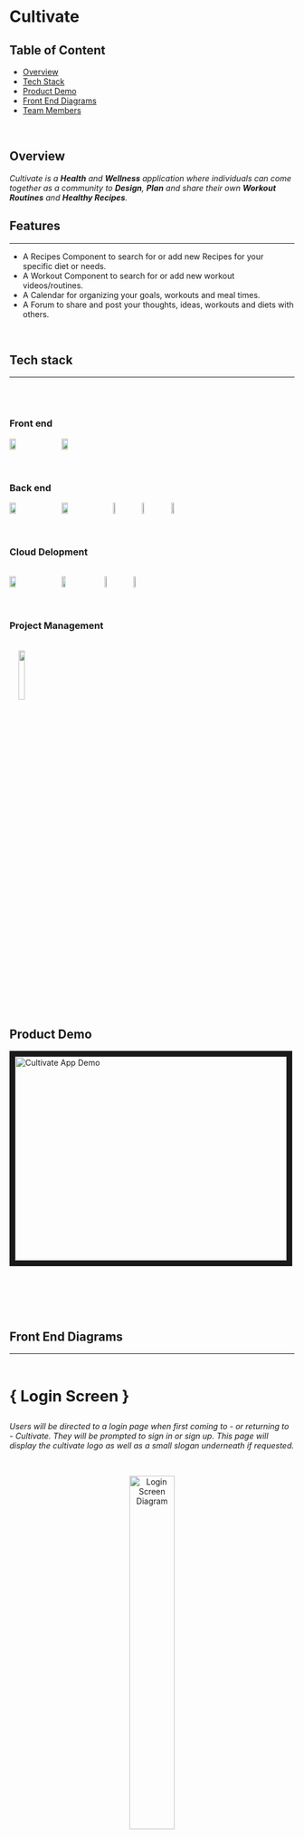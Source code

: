 # Cultivate


## Table of Content
- [Overview](#Overview)
- [Tech Stack](#Tech-Stack)
- [Product Demo](#Product-Demo)
- [Front End Diagrams](#Front-End-Diagrams)
- [Team Members](#Team-Members)


</br>

## Overview
*Cultivate is a **Health** and **Wellness** application where individuals can come together as a community to **Design**, **Plan** and share their own **Workout Routines** and **Healthy Recipes**.*

## Features
***
+ A Recipes Component to search for or add new Recipes for your specific diet or needs.
+ A Workout Component to search for or add new workout videos/routines.
+ A Calendar for organizing your goals, workouts and meal times.
+ A Forum to share and post your thoughts, ideas, workouts and diets with others.

</br>


## Tech stack
***
<br />
<br />

### Front end
<div style="display: flex; align-items: center;">
  <img width="15%" src="https://www.vectorlogo.zone/logos/reactjs/reactjs-ar21.svg" />
  <img width="15%" src="https://www.vectorlogo.zone/logos/getbootstrap/getbootstrap-ar21.svg" style="padding-left: 1rem"/>
</div>

<br />
<br />

### Back end
<div style="display: flex; align-items: center;">
  <img width="15%" src="https://www.vectorlogo.zone/logos/nodejs/nodejs-horizontal.svg"/>
  <img width="15%" src="https://www.vectorlogo.zone/logos/expressjs/expressjs-ar21.svg" style="padding-left: 1rem"/>
  <img width="7%" src="https://cdn.auth0.com/website/assets/pages/homepage/img/std_cert/oauth2-360e300bd3.svg" style="padding-left: 1rem"/>
  <img width="7%" src="https://www.vectorlogo.zone/logos/postgresql/postgresql-icon.svg" style="padding-left: 1rem"/>
  <img width="10%" src="https://www.vectorlogo.zone/logos/docker/docker-icon.svg" style="padding-left: 1rem"/>
</div>

  
<br />
<br />

### Cloud Delopment
<br />
<div style="display: flex; align-items: center;">
  <img width="15%" src="https://www.vectorlogo.zone/logos/google_cloud/google_cloud-ar21.svg"/>
  <img width="12%" src="https://raw.githubusercontent.com/cncf/landscape/03e6087264809d60426e82ab4ec49748c794bbef/hosted_logos/google-kubernetes-engine.svg" style="padding-left: 1rem"/>
  <img width="7%" src="https://stephanefrechette.dev/images/cloudsql.png" style="padding-left: 1rem"/>
  <img width="7%" src="https://miro.medium.com/max/256/0*u3LacWYz2vFH3OSH.png" style="padding-left: 1rem"/>
</div>

<br />
<br />

### Project Management
<br />
  <img width="15%" src="https://www.vectorlogo.zone/logos/trello/trello-ar21.svg" style="padding-left: 1rem"/>

<br />
<br />
<br />
<br />

## Product Demo

<a href="http://www.youtube.com/watch?feature=player_embedded&v=xQU1R3EQHdI
" target="_blank"><img src="http://img.youtube.com/vi/xQU1R3EQHdI/0.jpg"
alt="Cultivate App Demo" width="480" height="360" border="10" /></a>

<br />
<br />
<br />
<br />

## Front End Diagrams
***
<br />

<p style="font-weight: bold; font-size: 1.7rem">{ Login Screen }</p>
<p style="font-style: italic"> Users will be directed to a login page when first coming to - or returning to - Cultivate. They will be prompted to sign in or sign up. This page will display the cultivate logo as well as a small slogan underneath if requested. </p>

<br />
  
<p align="center" >
<img src="./Pictures/Login.png" width="40%" alt="Login Screen Diagram"/>
</p>

<br />
<br />

<p style="font-weight: bold; font-size: 1.7rem">{ Navigation Menu }</p>
<p style="font-style: italic">The navigation menu allows users to navigate to various sections of the application. Users can select a navigation icon in the top left to toggle a drawer, where different areas of the app will be listed. </p>

<br />

<p align="center">
<img src="./Pictures/Navigation Menu.png" width="75%" alt="Navigation Menu Diagram"/>
</p>

<br />
<br />

<p style="font-weight: bold; font-size: 1.7rem;">{ Calendar }</p>
<p style="font-style: italic">The calendar component allows users to view their scheduled meals and/or workouts for any given day. Users may add their desired workouts/meals by selecting the ‘Add to Calendar’ button within the respective component.  </p>

<br />

<div style="display: flex; justify-content: center; align-items: center">
<p>
<img src="./Pictures/Calendar.png" width="50%" alt="Calendar Diagram"/>
</p>
<p >
Features: </br>
* Add Recipes and workouts to their calendar for planning. </br>
</br>
* Delete recipes and workouts that were previously saved to their calendar </br>
</br>
* A weekly view, which will be the default/initial view that users interact with
</br>
  </p>
</div>

<br />
<br />

<p style="font-weight: bold; font-size: 1.7rem">{ Workouts }</p>
<p style="font-style: italic">This section will allow users to browse through a list of workouts that Cultivate or other active users have shared or made. The format will be similar to the “recipes” section, and users will  have the ability to expand a workout to see an instructional video or more details. They may also select a button to add a specific workout to their calendar.  </p>

<br />

<div style="display: flex; justify-content: center; align-items: center" >
<p>
<img src="./Pictures/Workouts.png" width="50%" alt="Workouts Diagram"/>
</p>
<p >
Features: </br>
* List 10 most recent workouts<br />
<br />
* Open up an instructions pane with details and/or video walkthrough <br />
<br />
* List all workouts with ability to sort and filter <br />
<br />
* Add a workout to calendar <br />
<br />
* Share to forum <br />
  </p>
</div>

<br />
<br />

<p style="font-weight: bold; font-size: 1.7rem">{ Recipes }</p>
<p style="font-style: italic">The recipe component allows the user to view recipes they save as well as public recipes. There will be two tabs: (1) a “public” tab that, when selected, will render the ten most recently saved recipes by all users, and (2) a “my recipes” tab that will render the ten most recently saved recipes of the current user. 

Users will open this component from the navigation pane. Each recipe will appear as a clickable tile, one on top of the other. When clicked, the tile will expand to show any additional details about the recipe, instructions, and a list of ingredients. 

Each tile will include buttons to allow users to share directly to the forum or copy a link referencing the recipe. At the top of the page, there will be options to sort and filter by criteria such as date, food category, time to prepare, and more. Additionally, an “Add to Calendar” button will add a recipe to that user’s calendar.  </p>

<br />

<div style="display: flex; justify-content: center; align-items: center" >
<p>
<img src="./Pictures/Recipes.png" width="70%" alt="Recipes Diagram"/>
</p>
<p >
Features: </br>
* Render tiles according to a users saved recipes (“My Recipes” tab)<br />
<br />
* Render an expanded view when a tile is clicked <br />
<br />
* List all recipes with ability to sort and filter <br />
<br />
* Add a Recipe to calendar <br />
<br />
* Share to forum <br />
  </p>
</div>

<br />
<br />

<p style="font-weight: bold; font-size: 1.7rem">{ Forum }</p>
<p style="font-style: italic">In this section, users will be able to see a list of public posts made by other users, interact with these stories (like a comment), and also be able to create a new post. The list of main features of the Forum section are shown below:

In the forum's overview, users will see a list of posts created by other users. This page will contain a "New Post" button at the top to add new posts and a list of posts below in their respective sections. In addition, each post will include the body, an incrementing like button, a comment button to open additional post details, and social media icons on the bottom right to share the post.
 </p>

<br />

<div style="display: flex; flex-direction: column; justify-content: flex-start;" >
<p>
<img src="./Pictures/Forum.png" width="70%" alt="Recipes Diagram"/>
</p>
Features: </br>
  * Render tiles according to a users saved recipes (“My Recipes” tab) <br />
  <br />
  * Render an expanded view when a tile is clicked <br />
  <br />
  * List all recipes with ability to sort and filter <br />
  <br />
  * Add a Recipe to calendar <br />
  <br />
  * Share to forum <br />
</div>

<br />
<br />


### Back end and cloud diagrams
***
+ TODO: Put in the diagrams to a folder and explain them here

<br />
<br />
<br />

## Development Challenges
***
+ Developing the front end had some extra challenges since the backend was over architected and hard to run on local machines
+ Switching to a mobile first css layout is hard when css was not originally designed for it
+ Google Cloud Platform makes you jump through some hoops to enforce security

</br>
<br />

## Team Members
***
- Mike Ortiz
- Kaitlyn Gill
- Yi Qiao
- Charlie Paik
- Jihoon (Daniel) Kim
- Tim Liaw
- Josh Ayres
- Nicholas Anich
